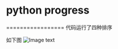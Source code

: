# python progress
=================
代码运行了四种排序

如下图
![Image text](https://github.com/naginoasukara/python-progress/blob/master/sorts/RGJAQDKE%60LFFFMCCP3%40TK9V.png)
